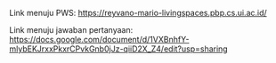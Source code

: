 Link menuju PWS: https://reyvano-mario-livingspaces.pbp.cs.ui.ac.id/

Link menuju jawaban pertanyaan: https://docs.google.com/document/d/1VXBnhfY-mlybEKJrxxPkxrCPvkGnb0jJz-qiiD2X_Z4/edit?usp=sharing